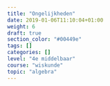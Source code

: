 ```yaml
---
title: "Ongelijkheden"
date: 2019-01-06T11:10:04+01:00
weight: 6
draft: true
section_color: "#00449e"
tags: []
categories: []
level: "4e middelbaar"
course: "wiskunde"
topic: "algebra"
---
```


